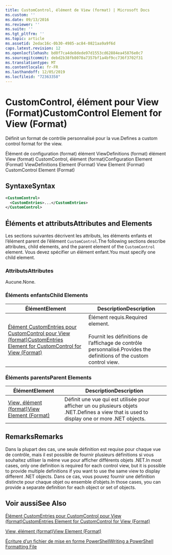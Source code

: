 ```yaml
---
title: CustomControl, élément de View (format) | Microsoft Docs
ms.custom: ''
ms.date: 09/13/2016
ms.reviewer: ''
ms.suite: ''
ms.tgt_pltfrm: ''
ms.topic: article
ms.assetid: 2edac16c-0b30-4985-ac84-0821aa9a9f6d
caps.latest.revision: 12
ms.openlocfilehash: bd0f7ca4de8dede97d1553cd62884ea45876e0c7
ms.sourcegitcommit: debd2b38fb8070a7357bf1a4bf9cc736f3702f31
ms.translationtype: MT
ms.contentlocale: fr-FR
ms.lasthandoff: 12/05/2019
ms.locfileid: "72363358"
---
```

# <a name="customcontrol-element-for-view-format"></a><span data-ttu-id="e0c58-102">CustomControl, élément pour View (Format)</span><span class="sxs-lookup"><span data-stu-id="e0c58-102">CustomControl Element for View (Format)</span></span>

<span data-ttu-id="e0c58-103">Définit un format de contrôle personnalisé pour la vue.</span><span class="sxs-lookup"><span data-stu-id="e0c58-103">Defines a custom control format for the view.</span></span>

<span data-ttu-id="e0c58-104">Élément de configuration (format) élément ViewDefinitions (format) élément View (format) CustomControl, élément (format)</span><span class="sxs-lookup"><span data-stu-id="e0c58-104">Configuration Element (Format) ViewDefinitions Element (Format) View Element (Format) CustomControl Element (Format)</span></span>

## <a name="syntax"></a><span data-ttu-id="e0c58-105">Syntaxe</span><span class="sxs-lookup"><span data-stu-id="e0c58-105">Syntax</span></span>

```xml
<CustomControl>
  <CustomEntries>...</CustomEntries>
</CustomControl>
```

## <a name="attributes-and-elements"></a><span data-ttu-id="e0c58-106">Éléments et attributs</span><span class="sxs-lookup"><span data-stu-id="e0c58-106">Attributes and Elements</span></span>

<span data-ttu-id="e0c58-107">Les sections suivantes décrivent les attributs, les éléments enfants et l’élément parent de l’élément `CustomControl`.</span><span class="sxs-lookup"><span data-stu-id="e0c58-107">The following sections describe attributes, child elements, and the parent element of the `CustomControl` element.</span></span> <span data-ttu-id="e0c58-108">Vous devez spécifier un élément enfant.</span><span class="sxs-lookup"><span data-stu-id="e0c58-108">You must specify one child element.</span></span>

### <a name="attributes"></a><span data-ttu-id="e0c58-109">Attributs</span><span class="sxs-lookup"><span data-stu-id="e0c58-109">Attributes</span></span>

<span data-ttu-id="e0c58-110">Aucune.</span><span class="sxs-lookup"><span data-stu-id="e0c58-110">None.</span></span>

### <a name="child-elements"></a><span data-ttu-id="e0c58-111">Éléments enfants</span><span class="sxs-lookup"><span data-stu-id="e0c58-111">Child Elements</span></span>

|<span data-ttu-id="e0c58-112">Élément</span><span class="sxs-lookup"><span data-stu-id="e0c58-112">Element</span></span>|<span data-ttu-id="e0c58-113">Description</span><span class="sxs-lookup"><span data-stu-id="e0c58-113">Description</span></span>|
|-------------|-----------------|
|[<span data-ttu-id="e0c58-114">Élément CustomEntries pour CustomControl pour View (format)</span><span class="sxs-lookup"><span data-stu-id="e0c58-114">CustomEntries Element for CustomControl for View (Format)</span></span>](./customentries-element-for-customcontrol-for-view-format.md)|<span data-ttu-id="e0c58-115">Élément requis.</span><span class="sxs-lookup"><span data-stu-id="e0c58-115">Required element.</span></span><br /><br /> <span data-ttu-id="e0c58-116">Fournit les définitions de l’affichage de contrôle personnalisé.</span><span class="sxs-lookup"><span data-stu-id="e0c58-116">Provides the definitions of the custom control view.</span></span>|

### <a name="parent-elements"></a><span data-ttu-id="e0c58-117">Éléments parents</span><span class="sxs-lookup"><span data-stu-id="e0c58-117">Parent Elements</span></span>

|<span data-ttu-id="e0c58-118">Élément</span><span class="sxs-lookup"><span data-stu-id="e0c58-118">Element</span></span>|<span data-ttu-id="e0c58-119">Description</span><span class="sxs-lookup"><span data-stu-id="e0c58-119">Description</span></span>|
|-------------|-----------------|
|[<span data-ttu-id="e0c58-120">View, élément (format)</span><span class="sxs-lookup"><span data-stu-id="e0c58-120">View Element (Format)</span></span>](./view-element-format.md)|<span data-ttu-id="e0c58-121">Définit une vue qui est utilisée pour afficher un ou plusieurs objets .NET.</span><span class="sxs-lookup"><span data-stu-id="e0c58-121">Defines a view that is used to display one or more .NET objects.</span></span>|

## <a name="remarks"></a><span data-ttu-id="e0c58-122">Remarks</span><span class="sxs-lookup"><span data-stu-id="e0c58-122">Remarks</span></span>

<span data-ttu-id="e0c58-123">Dans la plupart des cas, une seule définition est requise pour chaque vue de contrôle, mais il est possible de fournir plusieurs définitions si vous souhaitez utiliser la même vue pour afficher différents objets .NET.</span><span class="sxs-lookup"><span data-stu-id="e0c58-123">In most cases, only one definition is required for each control view, but it is possible to provide multiple definitions if you want to use the same view to display different .NET objects.</span></span> <span data-ttu-id="e0c58-124">Dans ce cas, vous pouvez fournir une définition distincte pour chaque objet ou ensemble d’objets.</span><span class="sxs-lookup"><span data-stu-id="e0c58-124">In those cases, you can provide a separate definition for each object or set of objects.</span></span>

## <a name="see-also"></a><span data-ttu-id="e0c58-125">Voir aussi</span><span class="sxs-lookup"><span data-stu-id="e0c58-125">See Also</span></span>

[<span data-ttu-id="e0c58-126">Élément CustomEntries pour CustomControl pour View (format)</span><span class="sxs-lookup"><span data-stu-id="e0c58-126">CustomEntries Element for CustomControl for View (Format)</span></span>](./customentries-element-for-customcontrol-for-view-format.md)

[<span data-ttu-id="e0c58-127">View, élément (format)</span><span class="sxs-lookup"><span data-stu-id="e0c58-127">View Element (Format)</span></span>](./view-element-format.md)

[<span data-ttu-id="e0c58-128">Écriture d’un fichier de mise en forme PowerShell</span><span class="sxs-lookup"><span data-stu-id="e0c58-128">Writing a PowerShell Formatting File</span></span>](./writing-a-powershell-formatting-file.md)

